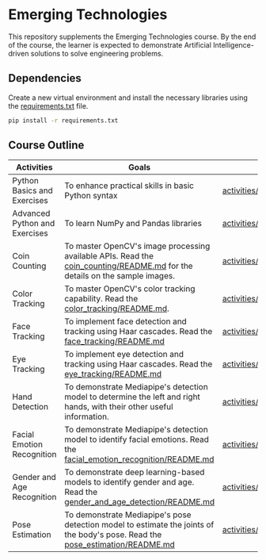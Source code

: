 # Emerging Technologies
This repository supplements the Emerging Technologies course. By the end of the course, the learner is expected to demonstrate Artificial Intelligence-driven solutions to solve engineering problems.

## Dependencies
Create a new virtual environment and install the necessary libraries using the [requirements.txt](requirements.txt) file.
```bash
pip install -r requirements.txt
```

## Course Outline

 | Activities | Goals | Resources |
| -------- | -------- | -------- |
| Python Basics and Exercises | To enhance practical skills in basic Python syntax |  [activities/Lastname_Python_Basics_and_Exercises.ipynb](activities/Lastname_Python_Basics_and_Exercises.ipynb) |
| Advanced Python and Exercises | To learn NumPy and Pandas libraries | [activities/Lastname_Advanced_Python_and_Exercises.ipynb](activities/Lastname_Advanced_Python_and_Exercises.ipynb) |
| Coin Counting | To master OpenCV's image processing available APIs. Read the [coin_counting/README.md](activities/opencv_samples/coin_counting/README.md) for the details on the sample images. | [activities/opencv_samples/coin_counting/coin_counting.py](activities/opencv_samples/coin_counting/coin_counting.py) |
| Color Tracking | To master OpenCV's color tracking capability. Read the [color_tracking/README.md](activities/opencv_samples/color_tracking/README.md). | [activities/opencv_samples/color_tracking/color_tracking.py](activities/opencv_samples/color_tracking/color_tracking.py) |
| Face Tracking | To implement face detection and tracking using Haar cascades. Read the [face_tracking/README.md](activities/opencv_samples/face_tracking/README.md) | [activities/opencv_samples/face_tracking/facetracking.py](activities/opencv_samples/face_tracking/facetracking.py) |
| Eye Tracking | To implement eye detection and tracking using Haar cascades. Read the [eye_tracking/README.md](activities/opencv_samples/eye_tracking/README.md) | [activities/opencv_samples/eye_tracking/eyetracking.py](activities/opencv_samples/eye_tracking/eyetracking.py) | 
| Hand Detection | To demonstrate Mediapipe's detection model to determine the left and right hands, with their other useful information. | [activities/opencv_samples/hand_detection/hand.py](activities/opencv_samples/hand_detection/hand.py) |
| Facial Emotion Recognition | To demonstrate Mediapipe's detection model to identify facial emotions. Read the [facial_emotion_recognition/README.md](activities/opencv_samples/facial_emotion_recognition/README.md)|[activities/opencv_samples/facial_emotion_recognition/facial_emotion.py](activities/opencv_samples/facial_emotion_recognition/facial_emotion.py)|
| Gender and Age Recognition | To demonstrate deep learning-based models to identify gender and age. Read the [gender_and_age_detection/README.md](activities/opencv_samples/gender_and_age_detection/README.md)| [activities/opencv_samples/gender_and_age_detection/gender_age.py](activities/opencv_samples/gender_and_age_detection/gender_age.py) |
| Pose Estimation | To demonstrate Mediapipe's pose detection model to estimate the joints of the body's pose. Read the [pose_estimation/README.md](activities/opencv_samples/pose_estimation/README.md) | [activities/opencv_samples/pose_estimation/pose.py](activities/opencv_samples/pose_estimation/pose.py)|